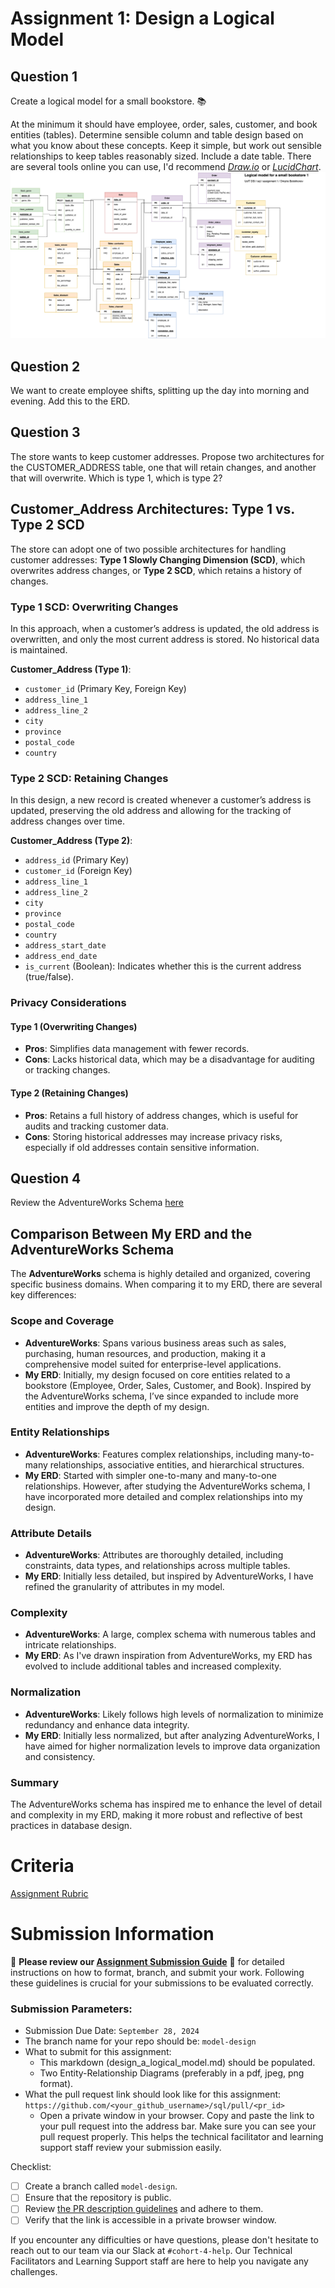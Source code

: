# Assignment 1: Design a Logical Model

## Question 1
Create a logical model for a small bookstore. 📚

At the minimum it should have employee, order, sales, customer, and book entities (tables). Determine sensible column and table design based on what you know about these concepts. Keep it simple, but work out sensible relationships to keep tables reasonably sized. Include a date table. There are several tools online you can use, I'd recommend [_Draw.io_](https://www.drawio.com/) or [_LucidChart_](https://www.lucidchart.com/pages/).
![Bookstore Diagram](https://github.com/DmytroBolokhonov/sql/blob/model-design/02_activities/assignments/dmytro_bolokhonov_design_a_logical_model.png)

## Question 2
We want to create employee shifts, splitting up the day into morning and evening. Add this to the ERD.

## Question 3
The store wants to keep customer addresses. Propose two architectures for the CUSTOMER_ADDRESS table, one that will retain changes, and another that will overwrite. Which is type 1, which is type 2?

## Customer_Address Architectures: Type 1 vs. Type 2 SCD

The store can adopt one of two possible architectures for handling customer addresses: **Type 1 Slowly Changing Dimension (SCD)**, which overwrites address changes, or **Type 2 SCD**, which retains a history of changes.

### Type 1 SCD: Overwriting Changes
In this approach, when a customer’s address is updated, the old address is overwritten, and only the most current address is stored. No historical data is maintained.

**Customer_Address (Type 1)**:
- `customer_id` (Primary Key, Foreign Key)
- `address_line_1`
- `address_line_2`
- `city`
- `province`
- `postal_code`
- `country`

### Type 2 SCD: Retaining Changes
In this design, a new record is created whenever a customer’s address is updated, preserving the old address and allowing for the tracking of address changes over time.

**Customer_Address (Type 2)**:
- `address_id` (Primary Key)
- `customer_id` (Foreign Key)
- `address_line_1`
- `address_line_2`
- `city`
- `province`
- `postal_code`
- `country`
- `address_start_date`
- `address_end_date`
- `is_current` (Boolean): Indicates whether this is the current address (true/false).

### Privacy Considerations
#### Type 1 (Overwriting Changes)
- **Pros**: Simplifies data management with fewer records.
- **Cons**: Lacks historical data, which may be a disadvantage for auditing or tracking changes.

#### Type 2 (Retaining Changes)
- **Pros**: Retains a full history of address changes, which is useful for audits and tracking customer data.
- **Cons**: Storing historical addresses may increase privacy risks, especially if old addresses contain sensitive information.

## Question 4
Review the AdventureWorks Schema [here](https://i.stack.imgur.com/LMu4W.gif)

## Comparison Between My ERD and the AdventureWorks Schema

The **AdventureWorks** schema is highly detailed and organized, covering specific business domains. When comparing it to my ERD, there are several key differences:

### Scope and Coverage
- **AdventureWorks**: Spans various business areas such as sales, purchasing, human resources, and production, making it a comprehensive model suited for enterprise-level applications.  
- **My ERD**: Initially, my design focused on core entities related to a bookstore (Employee, Order, Sales, Customer, and Book). Inspired by the AdventureWorks schema, I’ve since expanded to include more entities and improve the depth of my design.

### Entity Relationships
- **AdventureWorks**: Features complex relationships, including many-to-many relationships, associative entities, and hierarchical structures.  
- **My ERD**: Started with simpler one-to-many and many-to-one relationships. However, after studying the AdventureWorks schema, I have incorporated more detailed and complex relationships into my design.

### Attribute Details
- **AdventureWorks**: Attributes are thoroughly detailed, including constraints, data types, and relationships across multiple tables.  
- **My ERD**: Initially less detailed, but inspired by AdventureWorks, I have refined the granularity of attributes in my model.

### Complexity
- **AdventureWorks**: A large, complex schema with numerous tables and intricate relationships.  
- **My ERD**: As I've drawn inspiration from AdventureWorks, my ERD has evolved to include additional tables and increased complexity.

### Normalization
- **AdventureWorks**: Likely follows high levels of normalization to minimize redundancy and enhance data integrity.  
- **My ERD**: Initially less normalized, but after analyzing AdventureWorks, I have aimed for higher normalization levels to improve data organization and consistency.

### Summary
The AdventureWorks schema has inspired me to enhance the level of detail and complexity in my ERD, making it more robust and reflective of best practices in database design.


# Criteria

[Assignment Rubric](./assignment_rubric.md)

# Submission Information

🚨 **Please review our [Assignment Submission Guide](https://github.com/UofT-DSI/onboarding/blob/main/onboarding_documents/submissions.md)** 🚨 for detailed instructions on how to format, branch, and submit your work. Following these guidelines is crucial for your submissions to be evaluated correctly.

### Submission Parameters:
* Submission Due Date: `September 28, 2024`
* The branch name for your repo should be: `model-design`
* What to submit for this assignment:
    * This markdown (design_a_logical_model.md) should be populated.
    * Two Entity-Relationship Diagrams (preferably in a pdf, jpeg, png format).
* What the pull request link should look like for this assignment: `https://github.com/<your_github_username>/sql/pull/<pr_id>`
    * Open a private window in your browser. Copy and paste the link to your pull request into the address bar. Make sure you can see your pull request properly. This helps the technical facilitator and learning support staff review your submission easily.

Checklist:
- [ ] Create a branch called `model-design`.
- [ ] Ensure that the repository is public.
- [ ] Review [the PR description guidelines](https://github.com/UofT-DSI/onboarding/blob/main/onboarding_documents/submissions.md#guidelines-for-pull-request-descriptions) and adhere to them.
- [ ] Verify that the link is accessible in a private browser window.

If you encounter any difficulties or have questions, please don't hesitate to reach out to our team via our Slack at `#cohort-4-help`. Our Technical Facilitators and Learning Support staff are here to help you navigate any challenges.
